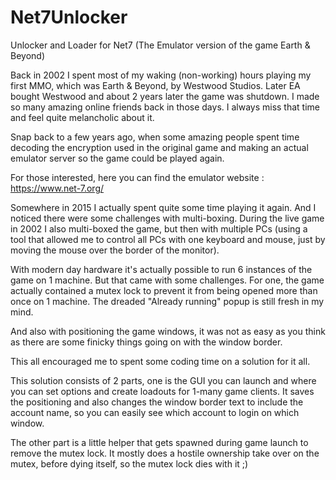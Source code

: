 # Net7Unlocker
Unlocker and Loader for Net7 (The Emulator version of the game Earth &amp; Beyond)

Back in 2002 I spent most of my waking (non-working) hours playing my first MMO, which was Earth &amp; Beyond, by Westwood Studios.
Later EA bought Westwood and about 2 years later the game was shutdown. I made so many amazing online friends back in those days. I always miss that time and feel quite melancholic about it.

Snap back to a few years ago, when some amazing people spent time decoding the encryption used in the original game and making an actual emulator server so the game could be played again.

For those interested, here you can find the emulator website : https://www.net-7.org/

Somewhere in 2015 I actually spent quite some time playing it again. And I noticed there were some challenges with multi-boxing. During the live game in 2002 I also multi-boxed the game, but then with multiple PCs (using a tool that allowed me to control all PCs with one keyboard and mouse, just by moving the mouse over the border of the monitor).

With modern day hardware it's actually possible to run 6 instances of the game on 1 machine. But that came with some challenges.
For one, the game actually contained a mutex lock to prevent it from being opened more than once on 1 machine. The dreaded "Already running" popup is still fresh in my mind.

And also with positioning the game windows, it was not as easy as you think as there are some finicky things going on with the window border.

This all encouraged me to spent some coding time on a solution for it all.

This solution consists of 2 parts, one is the GUI you can launch and where you can set options and create loadouts for 1-many game clients. It saves the positioning and also changes the window border text to include the account name, so you can easily see which account to login on which window.

The other part is a little helper that gets spawned during game launch to remove the mutex lock. It mostly does a hostile ownership take over on the mutex, before dying itself, so the mutex lock dies with it ;)
